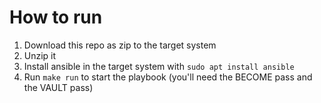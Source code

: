 # How to run

1. Download this repo as zip to the target system
2. Unzip it
3. Install ansible in the target system with `sudo apt install ansible`
4. Run `make run` to start the playbook (you'll need the BECOME pass and the VAULT pass)
